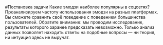 #Постановка задачи
Какие эмодзи наиболее популярны в соцсетях? Проанализируем частоту использования эмодзи на разных платформах. Вы сможете сравнить своё поведение с поведением большинства пользователей.
Обратите внимание: мы проводим исследование, результаты которого заранее предсказать невозможно. Только анализ данных позволяет находить ответы на подобные вопросы — ни теория, ни интуиция здесь не выручат.
